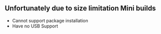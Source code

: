 Unfortunately due to size limitation Mini builds
------------------------------------------------
- Cannot support package installation
- Have no USB Support
